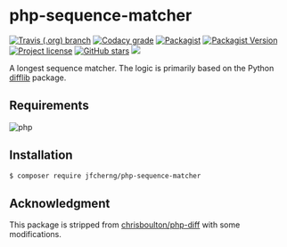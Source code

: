 # php-sequence-matcher

<a href="https://travis-ci.org/jfcherng/php-sequence-matcher"><img alt="Travis (.org) branch" src="https://img.shields.io/travis/jfcherng/php-sequence-matcher/master"></a>
<a href="https://app.codacy.com/project/jfcherng/php-sequence-matcher/dashboard"><img alt="Codacy grade" src="https://img.shields.io/codacy/grade/f7073c3f03784bf39ed41f41f0d3fc8c/master"></a>
<a href="https://packagist.org/packages/jfcherng/php-sequence-matcher"><img alt="Packagist" src="https://img.shields.io/packagist/dt/jfcherng/php-sequence-matcher"></a>
<a href="https://packagist.org/packages/jfcherng/php-sequence-matcher"><img alt="Packagist Version" src="https://img.shields.io/packagist/v/jfcherng/php-sequence-matcher"></a>
<a href="https://github.com/jfcherng/php-sequence-matcher/blob/master/LICENSE"><img alt="Project license" src="https://img.shields.io/github/license/jfcherng/php-sequence-matcher"></a>
<a href="https://github.com/jfcherng/php-sequence-matcher/stargazers"><img alt="GitHub stars" src="https://img.shields.io/github/stars/jfcherng/php-sequence-matcher?logo=github"></a>
<a href="https://www.paypal.me/jfcherng/5usd" title="Donate to this project using Paypal"><img src="https://img.shields.io/badge/paypal-donate-blue.svg?logo=paypal" /></a>

A longest sequence matcher. The logic is primarily based on the Python [difflib](https://docs.python.org/3/library/difflib.html) package.


## Requirements

![php](https://img.shields.io/badge/php-%5E7.1.3-blue)


## Installation

```bash
$ composer require jfcherng/php-sequence-matcher
```


## Acknowledgment

This package is stripped from [chrisboulton/php-diff](https://github.com/chrisboulton/php-diff) with some modifications.
